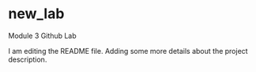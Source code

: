 # new_lab
Module 3 Github Lab

I am editing the README file. Adding some more details about the project description.
